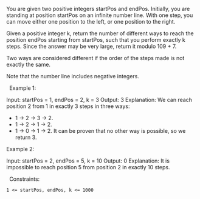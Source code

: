 You are given two positive integers startPos and endPos. Initially, you are standing at position startPos on an infinite number line. With one step, you can move either one position to the left, or one position to the right.

Given a positive integer k, return the number of different ways to reach the position endPos starting from startPos, such that you perform exactly k steps. Since the answer may be very large, return it modulo 109 + 7.

Two ways are considered different if the order of the steps made is not exactly the same.

Note that the number line includes negative integers.

 
Example 1:

Input: startPos = 1, endPos = 2, k = 3
Output: 3
Explanation: We can reach position 2 from 1 in exactly 3 steps in three ways:
- 1 -> 2 -> 3 -> 2.
- 1 -> 2 -> 1 -> 2.
- 1 -> 0 -> 1 -> 2.
It can be proven that no other way is possible, so we return 3.

Example 2:

Input: startPos = 2, endPos = 5, k = 10
Output: 0
Explanation: It is impossible to reach position 5 from position 2 in exactly 10 steps.


 
Constraints:


	1 <= startPos, endPos, k <= 1000

